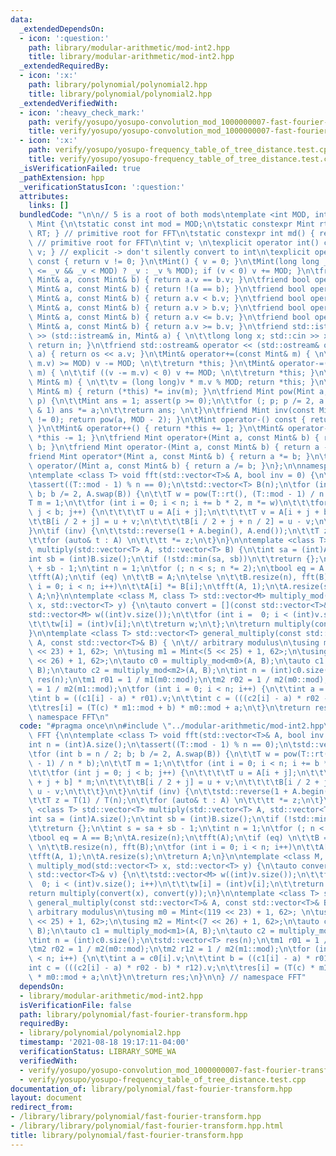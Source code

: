 ```yaml
---
data:
  _extendedDependsOn:
  - icon: ':question:'
    path: library/modular-arithmetic/mod-int2.hpp
    title: library/modular-arithmetic/mod-int2.hpp
  _extendedRequiredBy:
  - icon: ':x:'
    path: library/polynomial/polynomial2.hpp
    title: library/polynomial/polynomial2.hpp
  _extendedVerifiedWith:
  - icon: ':heavy_check_mark:'
    path: verify/yosupo/yosupo-convolution_mod_1000000007-fast-fourier-transform.test.cpp
    title: verify/yosupo/yosupo-convolution_mod_1000000007-fast-fourier-transform.test.cpp
  - icon: ':x:'
    path: verify/yosupo/yosupo-frequency_table_of_tree_distance.test.cpp
    title: verify/yosupo/yosupo-frequency_table_of_tree_distance.test.cpp
  _isVerificationFailed: true
  _pathExtension: hpp
  _verificationStatusIcon: ':question:'
  attributes:
    links: []
  bundledCode: "\n\n// 5 is a root of both mods\ntemplate <int MOD, int RT> struct\
    \ Mint {\n\tstatic const int mod = MOD;\n\tstatic constexpr Mint rt() { return\
    \ RT; } // primitive root for FFT\n\tstatic constexpr int md() { return MOD; }\
    \ // primitive root for FFT\n\tint v; \n\texplicit operator int() const { return\
    \ v; } // explicit -> don't silently convert to int\n\texplicit operator bool()\
    \ const { return v != 0; }\n\tMint() { v = 0; }\n\tMint(long long _v) { v = int((-MOD\
    \ <= _v && _v < MOD) ? _v : _v % MOD); if (v < 0) v += MOD; }\n\tfriend bool operator==(const\
    \ Mint& a, const Mint& b) { return a.v == b.v; }\n\tfriend bool operator!=(const\
    \ Mint& a, const Mint& b) { return !(a == b); }\n\tfriend bool operator<(const\
    \ Mint& a, const Mint& b) { return a.v < b.v; }\n\tfriend bool operator>(const\
    \ Mint& a, const Mint& b) { return a.v > b.v; }\n\tfriend bool operator<=(const\
    \ Mint& a, const Mint& b) { return a.v <= b.v; }\n\tfriend bool operator>=(const\
    \ Mint& a, const Mint& b) { return a.v >= b.v; }\n\tfriend std::istream& operator\
    \ >> (std::istream& in, Mint& a) { \n\t\tlong long x; std::cin >> x; a = Mint(x);\
    \ return in; }\n\tfriend std::ostream& operator << (std::ostream& os, const Mint&\
    \ a) { return os << a.v; }\n\tMint& operator+=(const Mint& m) { \n\t\tif ((v +=\
    \ m.v) >= MOD) v -= MOD; \n\t\treturn *this; }\n\tMint& operator-=(const Mint&\
    \ m) { \n\t\tif ((v -= m.v) < 0) v += MOD; \n\t\treturn *this; }\n\tMint& operator*=(const\
    \ Mint& m) { \n\t\tv = (long long)v * m.v % MOD; return *this; }\n\tMint& operator/=(const\
    \ Mint& m) { return (*this) *= inv(m); }\n\tfriend Mint pow(Mint a, long long\
    \ p) {\n\t\tMint ans = 1; assert(p >= 0);\n\t\tfor (; p; p /= 2, a *= a) if (p\
    \ & 1) ans *= a;\n\t\treturn ans; \n\t}\n\tfriend Mint inv(const Mint& a) { assert(a.v\
    \ != 0); return pow(a, MOD - 2); }\n\tMint operator-() const { return Mint(-v);\
    \ }\n\tMint& operator++() { return *this += 1; }\n\tMint& operator--() { return\
    \ *this -= 1; }\n\tfriend Mint operator+(Mint a, const Mint& b) { return a +=\
    \ b; }\n\tfriend Mint operator-(Mint a, const Mint& b) { return a -= b; }\n\t\
    friend Mint operator*(Mint a, const Mint& b) { return a *= b; }\n\tfriend Mint\
    \ operator/(Mint a, const Mint& b) { return a /= b; }\n};\n\nnamespace FFT {\n\
    \ntemplate <class T> void fft(std::vector<T>& A, bool inv = 0) {\n\tint n = (int)A.size();\n\
    \tassert((T::mod - 1) % n == 0);\n\tstd::vector<T> B(n);\n\tfor (int b = n / 2;\
    \ b; b /= 2, A.swap(B)) {\n\t\tT w = pow(T::rt(), (T::mod - 1) / n * b);\n\t\t\
    T m = 1;\n\t\tfor (int i = 0; i < n; i += b * 2, m *= w)\n\t\t\tfor (int j = 0;\
    \ j < b; j++) {\n\t\t\t\tT u = A[i + j];\n\t\t\t\tT v = A[i + j + b] * m;\n\t\t\
    \t\tB[i / 2 + j] = u + v;\n\t\t\t\tB[i / 2 + j + n / 2] = u - v;\n\t\t\t}\n\t\
    }\n\tif (inv) {\n\t\tstd::reverse(1 + A.begin(), A.end());\n\t\tT z = T(1) / T(n);\n\
    \t\tfor (auto& t : A) \n\t\t\tt *= z;\n\t}\n}\n\ntemplate <class T> std::vector<T>\
    \ multiply(std::vector<T> A, std::vector<T> B) {\n\tint sa = (int)A.size();\n\t\
    int sb = (int)B.size();\n\tif (!std::min(sa, sb))\n\t\treturn {};\n\tint s = sa\
    \ + sb - 1;\n\tint n = 1;\n\tfor (; n < s; n *= 2);\n\tbool eq = A == B;\n\tA.resize(n);\n\
    \tfft(A);\n\tif (eq) \n\t\tB = A;\n\telse \n\t\tB.resize(n), fft(B);\n\tfor (int\
    \ i = 0; i < n; i++)\n\t\tA[i] *= B[i];\n\tfft(A, 1);\n\tA.resize(s);\n\treturn\
    \ A;\n}\n\ntemplate <class M, class T> std::vector<M> multiply_mod(std::vector<T>\
    \ x, std::vector<T> y) {\n\tauto convert = [](const std::vector<T>& v) {\n\t\t\
    std::vector<M> w((int)v.size());\n\t\tfor (int i =  0; i < (int)v.size(); i++)\n\
    \t\t\tw[i] = (int)v[i];\n\t\treturn w;\n\t};\n\treturn multiply(convert(x), convert(y));\n\
    }\n\ntemplate <class T> std::vector<T> general_multiply(const std::vector<T>&\
    \ A, const std::vector<T>& B) { \n\t// arbitrary modulus\n\tusing m0 = Mint<(119\
    \ << 23) + 1, 62>; \n\tusing m1 = Mint<(5 << 25) + 1, 62>;\n\tusing m2 = Mint<(7\
    \ << 26) + 1, 62>;\n\tauto c0 = multiply_mod<m0>(A, B);\n\tauto c1 = multiply_mod<m1>(A,\
    \ B);\n\tauto c2 = multiply_mod<m2>(A, B);\n\tint n = (int)c0.size();\n\tstd::vector<T>\
    \ res(n);\n\tm1 r01 = 1 / m1(m0::mod);\n\tm2 r02 = 1 / m2(m0::mod);\n\tm2 r12\
    \ = 1 / m2(m1::mod);\n\tfor (int i = 0; i < n; i++) {\n\t\tint a = c0[i].v;\n\t\
    \tint b = ((c1[i] - a) * r01).v;\n\t\tint c = (((c2[i] - a) * r02 - b) * r12).v;\n\
    \t\tres[i] = (T(c) * m1::mod + b) * m0::mod + a;\n\t}\n\treturn res;\n}\n\n} //\
    \ namespace FFT\n"
  code: "#pragma once\n\n#include \"../modular-arithmetic/mod-int2.hpp\"\n\nnamespace\
    \ FFT {\n\ntemplate <class T> void fft(std::vector<T>& A, bool inv = 0) {\n\t\
    int n = (int)A.size();\n\tassert((T::mod - 1) % n == 0);\n\tstd::vector<T> B(n);\n\
    \tfor (int b = n / 2; b; b /= 2, A.swap(B)) {\n\t\tT w = pow(T::rt(), (T::mod\
    \ - 1) / n * b);\n\t\tT m = 1;\n\t\tfor (int i = 0; i < n; i += b * 2, m *= w)\n\
    \t\t\tfor (int j = 0; j < b; j++) {\n\t\t\t\tT u = A[i + j];\n\t\t\t\tT v = A[i\
    \ + j + b] * m;\n\t\t\t\tB[i / 2 + j] = u + v;\n\t\t\t\tB[i / 2 + j + n / 2] =\
    \ u - v;\n\t\t\t}\n\t}\n\tif (inv) {\n\t\tstd::reverse(1 + A.begin(), A.end());\n\
    \t\tT z = T(1) / T(n);\n\t\tfor (auto& t : A) \n\t\t\tt *= z;\n\t}\n}\n\ntemplate\
    \ <class T> std::vector<T> multiply(std::vector<T> A, std::vector<T> B) {\n\t\
    int sa = (int)A.size();\n\tint sb = (int)B.size();\n\tif (!std::min(sa, sb))\n\
    \t\treturn {};\n\tint s = sa + sb - 1;\n\tint n = 1;\n\tfor (; n < s; n *= 2);\n\
    \tbool eq = A == B;\n\tA.resize(n);\n\tfft(A);\n\tif (eq) \n\t\tB = A;\n\telse\
    \ \n\t\tB.resize(n), fft(B);\n\tfor (int i = 0; i < n; i++)\n\t\tA[i] *= B[i];\n\
    \tfft(A, 1);\n\tA.resize(s);\n\treturn A;\n}\n\ntemplate <class M, class T> std::vector<M>\
    \ multiply_mod(std::vector<T> x, std::vector<T> y) {\n\tauto convert = [](const\
    \ std::vector<T>& v) {\n\t\tstd::vector<M> w((int)v.size());\n\t\tfor (int i =\
    \  0; i < (int)v.size(); i++)\n\t\t\tw[i] = (int)v[i];\n\t\treturn w;\n\t};\n\t\
    return multiply(convert(x), convert(y));\n}\n\ntemplate <class T> std::vector<T>\
    \ general_multiply(const std::vector<T>& A, const std::vector<T>& B) { \n\t//\
    \ arbitrary modulus\n\tusing m0 = Mint<(119 << 23) + 1, 62>; \n\tusing m1 = Mint<(5\
    \ << 25) + 1, 62>;\n\tusing m2 = Mint<(7 << 26) + 1, 62>;\n\tauto c0 = multiply_mod<m0>(A,\
    \ B);\n\tauto c1 = multiply_mod<m1>(A, B);\n\tauto c2 = multiply_mod<m2>(A, B);\n\
    \tint n = (int)c0.size();\n\tstd::vector<T> res(n);\n\tm1 r01 = 1 / m1(m0::mod);\n\
    \tm2 r02 = 1 / m2(m0::mod);\n\tm2 r12 = 1 / m2(m1::mod);\n\tfor (int i = 0; i\
    \ < n; i++) {\n\t\tint a = c0[i].v;\n\t\tint b = ((c1[i] - a) * r01).v;\n\t\t\
    int c = (((c2[i] - a) * r02 - b) * r12).v;\n\t\tres[i] = (T(c) * m1::mod + b)\
    \ * m0::mod + a;\n\t}\n\treturn res;\n}\n\n} // namespace FFT"
  dependsOn:
  - library/modular-arithmetic/mod-int2.hpp
  isVerificationFile: false
  path: library/polynomial/fast-fourier-transform.hpp
  requiredBy:
  - library/polynomial/polynomial2.hpp
  timestamp: '2021-08-18 19:17:11-04:00'
  verificationStatus: LIBRARY_SOME_WA
  verifiedWith:
  - verify/yosupo/yosupo-convolution_mod_1000000007-fast-fourier-transform.test.cpp
  - verify/yosupo/yosupo-frequency_table_of_tree_distance.test.cpp
documentation_of: library/polynomial/fast-fourier-transform.hpp
layout: document
redirect_from:
- /library/library/polynomial/fast-fourier-transform.hpp
- /library/library/polynomial/fast-fourier-transform.hpp.html
title: library/polynomial/fast-fourier-transform.hpp
---
```

